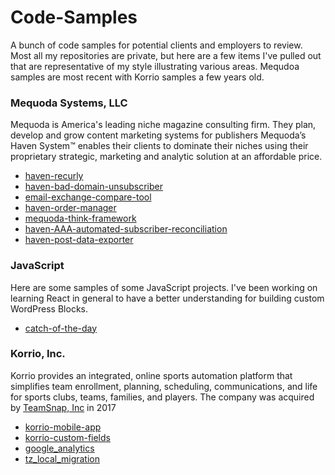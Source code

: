Code-Samples
============

A bunch of code samples for potential clients and employers to review. Most all my repositories are private, but here are a few items I've pulled out that are representative of my style illustrating various areas. Mequdoa samples are most recent with Korrio samples a few years old.

### Mequoda Systems, LLC
Mequoda is America's leading niche magazine consulting firm. They plan, develop and grow content marketing systems for publishers Mequoda’s Haven System™ enables their clients to dominate their niches using their proprietary strategic, marketing and analytic solution at an affordable price.

- [haven-recurly](https://github.com/bobalbert/code-samples/tree/master/Mequoda/haven-recurly)
- [haven-bad-domain-unsubscriber](https://github.com/bobalbert/code-samples/tree/master/Mequoda/haven-bad-domain-unsubscriber)
- [email-exchange-compare-tool](https://github.com/bobalbert/code-samples/tree/master/Mequoda/email-exchange-compare-tool)
- [haven-order-manager](https://github.com/bobalbert/code-samples/tree/master/Mequoda/haven-order-manager/)
- [mequoda-think-framework](https://github.com/bobalbert/code-samples/tree/master/Mequoda/mequoda-think-framework)
- [haven-AAA-automated-subscriber-reconciliation](https://github.com/bobalbert/code-samples/tree/master/Mequoda/haven-AAA-automated-subscriber-reconciliation)
- [haven-post-data-exporter](https://github.com/bobalbert/code-samples/tree/master/Mequoda/haven-post-data-exporter)

### JavaScript
Here are some samples of some JavaScript projects. I've been working on learning React in general to have a better understanding for building custom WordPress Blocks.
- [catch-of-the-day](https://github.com/bobalbert/code-samples/tree/master/JavaScript/catch-of-the-day)

### Korrio, Inc.
Korrio provides an integrated, online sports automation platform that simplifies team enrollment, planning, scheduling, communications, and life for sports clubs, teams, families, and players. The company was acquired by [TeamSnap, Inc](https://www.teamsnap.com/) in 2017

- [korrio-mobile-app](https://github.com/bobalbert/code-samples/tree/master/Korrio/korrio-mobile-app)
- [korrio-custom-fields](https://github.com/bobalbert/code-samples/tree/master/Korrio/korrio-custom-fields)
- [google_analytics](https://github.com/bobalbert/code-samples/tree/master/Korrio/google_analytics)
- [tz_local_migration](https://github.com/bobalbert/code-samples/tree/master/Korrio/tz_local_migration)